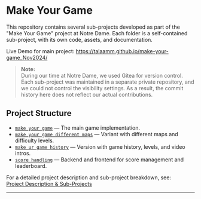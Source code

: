 # Make Your Game

This repository contains several sub-projects developed as part of the "Make Your Game" project at Notre Dame. Each folder is a self-contained sub-project, with its own code, assets, and documentation.

Live Demo for main project: https://talaamm.github.io/make-your-game_Nov2024/

> **Note:**  
> During our time at Notre Dame, we used Gitea for version control. Each sub-project was maintained in a separate private repository, and we could not control the visibility settings. As a result, the commit history here does not reflect our actual contributions.

## Project Structure

- [`make your game`](make%20your%20game/) — The main game implementation.
- [`make your game different maps`](make%20your%20game%20different%20maps/) — Variant with different maps and difficulty levels.
- [`make ur game history`](make%20ur%20game%20history/) — Version with game history, levels, and video intros.
- [`score handling`](score%20handling/) — Backend and frontend for score management and leaderboard.

For a detailed project description and sub-project breakdown, see:  
[Project Description & Sub-Projects](https://github.com/01-edu/public/tree/master/subjects/make-your-game)

---
